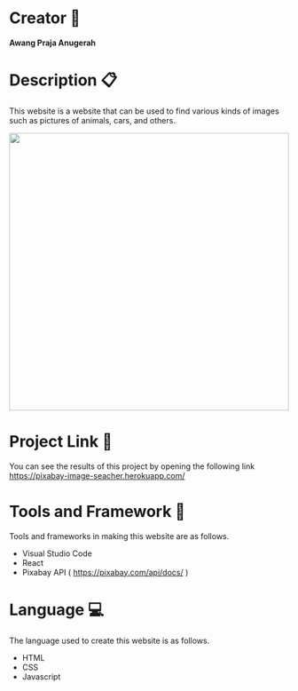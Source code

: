 # Creator :man:
<b>Awang Praja Anugerah</b>

# Description :clipboard:
This website is a website that can be used to find various kinds of images such as pictures of animals, cars, and others.


<img src="./pixabay_image_seacher-demo.gif" width="100%" height="500px"/>

# Project Link :link:
You can see the results of this project by opening the following link https://pixabay-image-seacher.herokuapp.com/

# Tools and Framework :toolbox:
Tools and frameworks in making this website are as follows.
* Visual Studio Code
* React
* Pixabay API ( https://pixabay.com/api/docs/ )

# Language :computer:
The language used to create this website is as follows.
* HTML
* CSS
* Javascript
